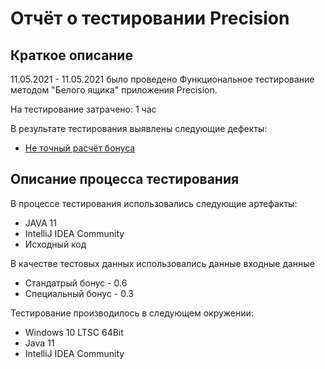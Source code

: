 # Отчёт о тестировании Precision

## Краткое описание
11.05.2021 - 11.05.2021 было проведено Функциональное тестирование методом "Белого ящика" приложения Precision.

На тестирование затрачено: 1 час

В результате тестирования выявлены следующие дефекты:

* [Не точный расчёт бонуса](https://github.com/AramAV1337/HW1.2Precision/issues/1)


## Описание процесса тестирования
В процессе тестирования использовались следующие артефакты:

* JAVA 11
* IntelliJ IDEA Community
* Исходный код


В качестве тестовых данных использовались данные входные данные

* Стандатрый бонус - 0.6
* Специальный бонус - 0.3


Тестирование производилось в следующем окружении:

* Windows 10 LTSC 64Bit
* Java 11
* IntelliJ IDEA Community
